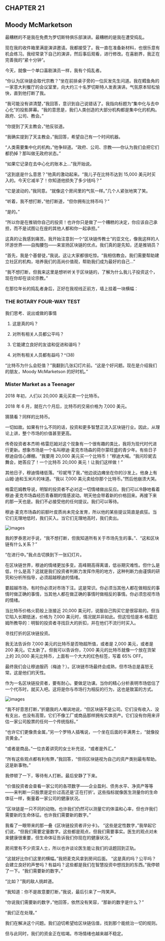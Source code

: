 ## CHAPTER 21

## Moody McMarketson

最糟糕的不是我在免费为罗切斯特俱乐部演讲。最糟糕的是我在遭受捣乱。

现在我的收件箱里满是演讲邀请。我都接受了。我一直在准备新材料，也很乐意有机会练习。我经常录下自己的演讲，然后事后观看，进行修改。在喜剧界，我正在完善我的“紧十分钟”。

今天，就像一个单口喜剧演员一样，我有个捣乱者。

“你认为区块链会取代宗教？”坐在前排桌子旁的一位灰发先生问道。我在鳕鱼角的一家意大利餐厅的会议室里，向大约三十名罗切斯特人发表演讲。气氛原本轻松愉快，直到他打断了我。

“我可能没有讲清楚，”我回答，意识到自己说错话了。我指向标题为“集中化与去中心化”的投影屏幕。“我的意思是，我们人类创造的大部分机构都是集中化的机构。政府、公司、教会。”

“你提到了天主教会，”他反驳道。

“我确实提到了天主教会，”我回答，希望自己有一个时间机器。

“人类需要集中化的机构，”他争辩道。“政府、公司、宗教——你认为我们会把它们都扔掉？那叫做无政府状态。”

“如果它记录在去中心化的账本上...”我开始说。

“这到底是什么意思？”他真的激动起来。“我儿子在比特币达到 15,000 美元时买入的。今天它减半了！你知道他损失了多少钱吗？”

“它是波动的，”我同意。“就像这个房间里的气氛一样。”几个人紧张地笑了笑。

“听着，我不想打断，”他打断道，“但你拥有比特币吗？”

“是的。”

“所以你是在推销你自己的投资！也许你只是做了一个糟糕的决定，你应该自己承担，而不是试图让在座的其他人都和你一起承担。”

这真的让我感到痛苦。我开始注意到一个“区块链传教士”的亚文化，像我这样的人环游世界——自掏腰包——来宣扬区块链的优点。我们真的是先知，还是推销员？

“首先，我是个基督徒，”我说。这让大家都很吃惊。“我相信教会。我们需要帮助建立社区的机构，培养我们的高尚价值观，帮助我们成为最好的自己...”

“我不想打断，但我来这里是想听听关于区块链的，了解为什么我儿子投资这个，现在你却在谈论宗教。”

在那位年长的捣乱者身后，正好在我视线正前方，墙上挂着一块横幅：

### THE ROTARY FOUR-WAY TEST

我们思考、说出或做的事情

1. 这是真的吗？

2. 对所有相关人员都公平吗？

3. 它能建立良好的友谊和促进和谐吗？

4. 对所有相关人员都有益吗？^(38)

“比特币为什么会贬值？”我翻到几张幻灯片前。“这是个好问题。现在是介绍我们的朋友，Moody McMarketson 的好时机。”

### Mister Market as a Teenager

2018 年初，人们以 20,000 美元买卖一个比特币。

2018 年 6 月，就在六个月后，比特币的交易价格为 7,000 美元。

猜猜看？同样的比特币。

一切如故。如果有什么不同的话，投资和更多智慧正流入区块链行业。因此，从理论上讲，整个市场的价值甚至更高。

传奇投资者本杰明·格雷厄姆对这个现象有一个很有趣的类比，我将为现代时代进行更新。想象市场是一个名叫穆迪·麦克市场森的荷尔蒙旺盛的青少年。有些日子穆迪自信心爆棚。“我要用 20,000 美元买一个比特币！”穆迪大喊。“我问珍妮去舞会，她答应了！一个比特币 20,000 美元！让我们这样做！”

其他日子，穆迪情绪低落。“珍妮甩了我，”他边说边瘫坐在你的沙发上。他身上有山姆·迪和玉米片的味道。“我以 7,000 美元卖给你那个比特币。”然后他崩溃大哭。

格雷厄姆教导说，明智的投资者不必对这一切情绪做出反应。我们可以冷静地看着穆迪·麦克市场森经历青春期的情感波动。明天他会带着新的价格回来。再接下来的那一天也是。我们不必接受他的任何提议。我们可以等待。

穆迪·麦克市场森的前额叶皮质尚未完全发育，所以他的某些提议简直是疯狂。当它们无理地低时，我们买入。当它们无理地高时，我们卖出。

![images](img/commonb.jpg)

我的罗泰恩对手说，“我不想打断，但我知道所有关于市场先生的事。”、“这和区块链有什么关系？”

“在进行中。”我点击切换到下一张幻灯片。

在区块链世界，穆迪的情绪更加多变。高峰期高得离谱，低谷期灾难性。但什么是低，什么是高？这就是我们投资者判断力发挥作用的地方，这种判断力由谨慎的研究和分析所指导，必须超越穆迪的情绪。

要超越市场，有时你必须对市场下注。这是常识。你必须当其他人都在做相反的事情时做正确的事情，当其他人都在做正确的事情时做相反的事情。你必须忽视市场的情绪。

当比特币价格火箭般上涨接近 20,000 美元时，说服自己购买它是很容易的。但当它陷入长期低迷，价格为 7,000 美元时，情况就并非如此。但这恰恰是本·格雷厄姆所教导的：明智的投资者寻找巨大的折扣，并在他们不流行时买入。

寻找打折的区块链投资。

我无法告诉你 7,000 美元的比特币是否物超所值，或者是 2,000 美元，或者是 200 美元。它太新了。但我可以告诉你，7,000 美元的比特币就像一个放在货架上的 20,000 美元比特币，上面有一个大大的红色标签，写着 65% OFF。

最终我们会让穆迪服药（梅迪？）。区块链市场最终会成熟，但市场总是喜怒无常。这是他们的天性。

作为一名区块链投资者，要有耐心。要做足功课。当你的精心分析表明市场低估了一个代币时，就买入吧。这将是你与市场行为相反的行为，这也是致富的方式。

![images](img/commonb.jpg)

“我不好意思打断，”折磨我的人嘲讽地说，“但区块链不是公司。它们没有收入、没有支出，也没有高管。它们不像工厂或商品那样拥有实体资产。它们没有你用来评估一家公司股票的任何一个传统指标。”

“也许它们更像贵金属，”另一个罗特人插嘴说，一个坐在后面的丰满男士，“就像投资黄金。”

“或者是商品，”一位衣着讲究的女士补充说，“或者是外汇。”

“所有这些观点都有利有弊，”我回答，“但将区块链视为自己的资产类别最有帮助。这是新事物。”

我停顿了一下，等待有人打断。最后安静了下来。

“价值投资者会查看一家公司的各项数字——企业盈利、债务水平、净资产等等——来判断一只股票是定价过高还是‘正在打折’。这些指标就像医生测量你的生命体征一样，衡量着一家公司的健康状况。

“区块链是一只不同的动物。也许我们仍然可以测量它的体温和心率，但也许我们需要新的生命体征。也许我们需要新的数字。”

我看了一眼带来的那一叠《区块链投资者评分卡》。 “这些是定性数字，”我举起它们说，“但我们需要定量数字。这些都是观点，但我们需要事实。医生的观点对未来健康很重要，但生命体征告诉我们你现在的健康状况。”

房间里有不少资深人士，所以也许谈论医生能让我们的话题回到正轨。

“这就好比你们这里的横幅。”我把麦克风拿到房间后面。 “这是真的吗？公平吗？会建立良好的声誉吗？有益吗？这些都是我们在智慧投资中想找到的东西。”我停顿了一下。“我们需要新的数字。”

“比如？”我的敌人挑衅道。

“我知道：你不是故意要打断，”我说，最后引来了一阵笑声。

“你说我们需要新的数字，”他回答，依然没有笑容，“那新的数字是什么？”

“我们正在处理。”

我们在解决这个问题。我们迫切希望给区块链估值，找到那个能统治一切的规则。

但与此同时，我们的资金正在枯竭。市场情绪也越来越不稳定。
